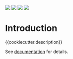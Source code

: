 <!-- <img id="logo" src="resources/logo.png" style="max-width: 717px"> -->

[![](https://img.shields.io/badge/License-MIT-F77E70?style=for-the-badge)](https://github.com/{{cookiecutter.git_user}}/{{cookiecutter.repo}}/blob/master/LICENSE)
[![](https://img.shields.io/pypi/pyversions/{{cookiecutter.repo}}?style=for-the-badge&label=Python&color=A0D17B&logo=python&logoColor=A0D17B)](https://github.com/{{cookiecutter.git_user}}/{{cookiecutter.repo}}/blob/master/docker/config/pyproject.toml)
[![](https://img.shields.io/pypi/v/{{cookiecutter.repo}}?style=for-the-badge&label=PyPI&color=5F95DE&logo=pypi&logoColor=5F95DE)](https://pypi.org/project/{{cookiecutter.repo}}/)
[![](https://img.shields.io/pypi/dm/{{cookiecutter.repo}}?style=for-the-badge&label=Downloads&color=5F95DE)](https://pepy.tech/project/{{cookiecutter.repo}})

# Introduction
{{cookiecutter.description}}

See [documentation](https://{{cookiecutter.git_user}}.github.io/{{cookiecutter.repo}}/) for details.
